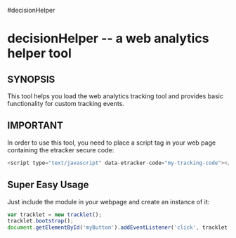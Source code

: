 #decisionHelper

decisionHelper -- a web analytics helper tool
==============================

## SYNOPSIS

This tool helps you load the web analytics tracking tool and provides basic functionality for custom tracking events.

## IMPORTANT

In order to use this tool, you need to place a script tag in your web page containing the etracker secure code:

```javascript
<script type="text/javascript" data-etracker-code="my-tracking-code"></script>
```

## Super Easy Usage

Just include the module in your webpage and create an instance of it:

```javascript
var tracklet = new tracklet();
tracklet.bootstrap();
document.getElementById('myButton').addEventListener('click', tracklet.sendClickEvent('My Button', 'was clicked'));
```
